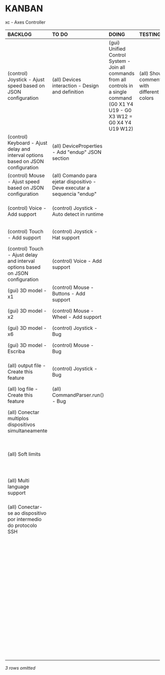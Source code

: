 # KANBAN
xc - Axes Controller

|**BACKLOG**                                                                      |**TO DO**                                                                |**DOING**                                                                                                                           |**TESTING**                              |**DONE**                                                                 |
|:--------------------------------------------------------------------------------|:------------------------------------------------------------------------|:-----------------------------------------------------------------------------------------------------------------------------------|:----------------------------------------|:------------------------------------------------------------------------|
|(control) Joystick - Ajust speed based on JSON configuration                     |(all) Devices interaction - Design and definition                        |(gui) Unified Control System - Join all commands from all controls in a single command (G0 X1 Y4 U19 - G0 X3 W12 = G0 X4 Y4 U19 W12)|(all) Show comments with different colors|(SO) NRDP - Communication to server fails over HTTPS                     |
|(control) Keyboard - Ajust delay and interval options based on JSON configuration|(all) DeviceProperties - Add "endup" JSON section                        |                                                                                                                                    |                                         |(control) Keyboard - Auto detection                                      |
|(control) Mouse - Ajust speed based on JSON configuration                        |(all) Comando para ejetar dispositivo - Deve executar a sequencia "endup"|                                                                                                                                    |                                         |(control) Mouse - Auto detection                                         |
|(control) Voice - Add support                                                    |(control) Joystick - Auto detect in runtime                              |                                                                                                                                    |                                         |(all) CommandParser - Parser comments                                    |
|(control) Touch - Add support                                                    |(control) Joystick - Hat support                                         |                                                                                                                                    |                                         |(hardware) Status LED - Blink program                                    |
|(control) Touch - Ajust delay and interval options based on JSON configuration   |(control) Voice - Add support                                            |                                                                                                                                    |                                         |(hardware) Status LED - Cooling system                                   |
|(gui) 3D model - x1                                                              |(control) Mouse - Buttons - Add support                                  |                                                                                                                                    |                                         |(control) Joystick - Add support                                         |
|(gui) 3D model - x2                                                              |(control) Mouse - Wheel - Add support                                    |                                                                                                                                    |                                         |(control) Keyboard - Add support                                         |
|(gui) 3D model - x6                                                              |(control) Joystick - Bug                                                 |                                                                                                                                    |                                         |(control) Mouse - Add support                                            |
|(gui) 3D model - Escriba                                                         |(control) Mouse - Bug                                                    |                                                                                                                                    |                                         |(SO) Sony DualShock 4 - Integration                                      |
|(all) output file - Create this feature                                          |(control) Joystick - Bug                                                 |                                                                                                                                    |                                         |(all) File check before open it - Configuration file                     |
|(all) log file - Create this feature                                             |(all) CommandParser.run() - Bug                                          |                                                                                                                                    |                                         |(all) File check before open it - Program file                           |
|(all) Conectar multiplos dispositivos simultaneamente                            |                                                                         |                                                                                                                                    |                                         |(all) Check and return error when a non configured device is called      |
|(all) Soft limits                                                                |                                                                         |                                                                                                                                    |                                         |(all) File check before open it - Check program before execution         |
|(all) Multi language support                                                     |                                                                         |                                                                                                                                    |                                         |(all) File check before open it - arduino and miniterm.py executables    |
|(all) Conectar-se ao dispositivo por intermedio do protocolo SSH                 |                                                                         |                                                                                                                                    |                                         |(all) Auto detect connected devices                                      |
|                                                                                 |                                                                         |                                                                                                                                    |                                         |(all) CommandParser - Next step is trigged to start when "ok" is received|
|                                                                                 |                                                                         |                                                                                                                                    |                                         |(all) CommandParser - Skip single line comments ';'                      |
|                                                                                 |                                                                         |                                                                                                                                    |                                         |(all) CommandParser - Skip multi lines comments "()"                     |
|                                                                                 |                                                                         |                                                                                                                                    |                                         |(gui) Show FPS (Frames Per Second)                                       |
*3 rows omitted*

